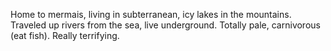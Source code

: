 Home to mermais, living in subterranean, icy lakes in the mountains. Traveled up rivers from the sea, live underground. Totally pale, carnivorous (eat fish). Really terrifying.
